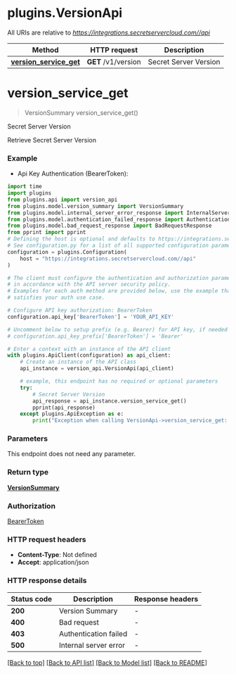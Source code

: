 # plugins.VersionApi

All URIs are relative to *https://integrations.secretservercloud.com//api*

Method | HTTP request | Description
------------- | ------------- | -------------
[**version_service_get**](VersionApi.md#version_service_get) | **GET** /v1/version | Secret Server Version


# **version_service_get**
> VersionSummary version_service_get()

Secret Server Version

Retrieve Secret Server Version

### Example

* Api Key Authentication (BearerToken):

```python
import time
import plugins
from plugins.api import version_api
from plugins.model.version_summary import VersionSummary
from plugins.model.internal_server_error_response import InternalServerErrorResponse
from plugins.model.authentication_failed_response import AuthenticationFailedResponse
from plugins.model.bad_request_response import BadRequestResponse
from pprint import pprint
# Defining the host is optional and defaults to https://integrations.secretservercloud.com//api
# See configuration.py for a list of all supported configuration parameters.
configuration = plugins.Configuration(
    host = "https://integrations.secretservercloud.com//api"
)

# The client must configure the authentication and authorization parameters
# in accordance with the API server security policy.
# Examples for each auth method are provided below, use the example that
# satisfies your auth use case.

# Configure API key authorization: BearerToken
configuration.api_key['BearerToken'] = 'YOUR_API_KEY'

# Uncomment below to setup prefix (e.g. Bearer) for API key, if needed
# configuration.api_key_prefix['BearerToken'] = 'Bearer'

# Enter a context with an instance of the API client
with plugins.ApiClient(configuration) as api_client:
    # Create an instance of the API class
    api_instance = version_api.VersionApi(api_client)

    # example, this endpoint has no required or optional parameters
    try:
        # Secret Server Version
        api_response = api_instance.version_service_get()
        pprint(api_response)
    except plugins.ApiException as e:
        print("Exception when calling VersionApi->version_service_get: %s\n" % e)
```


### Parameters
This endpoint does not need any parameter.

### Return type

[**VersionSummary**](VersionSummary.md)

### Authorization

[BearerToken](../README.md#BearerToken)

### HTTP request headers

 - **Content-Type**: Not defined
 - **Accept**: application/json


### HTTP response details

| Status code | Description | Response headers |
|-------------|-------------|------------------|
**200** | Version Summary |  -  |
**400** | Bad request |  -  |
**403** | Authentication failed |  -  |
**500** | Internal server error |  -  |

[[Back to top]](#) [[Back to API list]](../README.md#documentation-for-api-endpoints) [[Back to Model list]](../README.md#documentation-for-models) [[Back to README]](../README.md)

